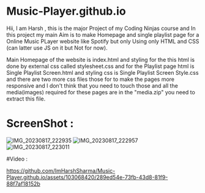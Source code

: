 # Music-Player.github.io

Hii, I am Harsh , this is the major Project of my Coding Ninjas course  and In this project my main Aim is to make Homepage and single playlist page for a Online Music PLayer website like Spotify but only Using only HTML and CSS (can latter use JS on it but Not for now).

Main Homepage of the website is index.html and styling for the this html is done by external css called stylesheet.css and for the Playlist page html is Single Playlist Screen.html and styling css is Single Playlist Screen Style.css and there are two more css files those for to make the pages more responsive and I don't think that you need to touch those and all the media(images) required for these pages are in the "media.zip" you need to extract this file.
# ScreenShot :
![IMG_20230817_222935](https://github.com/ImHarshSharma/Music-Player.github.io/assets/103068420/05e02fa2-f861-4e9c-83f2-d00b6df18fd2)
![IMG_20230817_222957](https://github.com/ImHarshSharma/Music-Player.github.io/assets/103068420/d904704a-2a1e-4695-993f-a1b431cd12b3)
![IMG_20230817_223011](https://github.com/ImHarshSharma/Music-Player.github.io/assets/103068420/f529d8d1-2775-4272-80a8-b140fbdd098c)

#Video :

https://github.com/ImHarshSharma/Music-Player.github.io/assets/103068420/289ed54e-73fb-43d8-81f9-88f7af18152b

